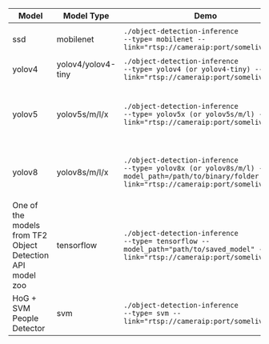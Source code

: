 
| Model                    | Model Type           | Demo                                                                                        | Notes                                                                                                                                                                                                                                     |
| ----------------------- | -------------------- | ------------------------------------------------------------------------------------------- | ----------------------------------------------------------------------------------------------------------------------------------------------------------------------------------------------------------------------------------------- |
| ssd                     | mobilenet            | `./object-detection-inference`<br/>`--type= mobilenet --link="rtsp://cameraip:port/somelivefeed"`  | Caffemodel and Prototxt for deploying (download inside models folder): [MobileNet-SSD](https://github.com/chuanqi305/MobileNet-SSD)                                                                                                      |
| yolov4                  | yolov4/yolov4-tiny   | `./object-detection-inference`<br/>`--type= yolov4 (or yolov4-tiny) --link="rtsp://cameraip:port/somelivefeed"` | Weights and .cfg files to download inside models folder from [yolov4](https://github.com/AlexeyAB/darknet/releases/tag/yolov4)                                                                                                            |
| yolov5                  | yolov5s/m/l/x        | `./object-detection-inference`<br/>`--type= yolov5x (or yolov5s/m/l) --link="rtsp://cameraip:port/somelivefeed"` | Weights to put inside models folder after exporting the pretrained .pt file in ONNX format using the script from [yolov5](https://github.com/ultralytics/yolov5/blob/master/export.py). It's assumed you call the binary with the same name as the model type (i.e., yolov5x.onnx) |
| yolov8                  | yolov8s/m/l/x        | `./object-detection-inference`<br/>`--type= yolov8x (or yolov8s/m/l) --model_path=/path/to/binary/folder --link="rtsp://cameraip:port/somelivefeed"` | Weights to put inside models folder after exporting the pretrained .pt file in ONNX format, [same way as yolov5](https://github.com/ultralytics/ultralytics/tree/main/examples/YOLOv8-CPP-Inference). It's assumed that you name the binary the same as the model type, for example, "yolov8x.onnx." |
| One of the models from TF2 Object Detection API model zoo | tensorflow | `./object-detection-inference`<br/>`--type= tensorflow --model_path="path/to/saved_model" --link="rtsp://cameraip:port/somelivefeed"` | Download from [model zoo](https://github.com/tensorflow/models/blob/master/research/object_detection/g3doc/tf2_detection_zoo.md) and set `model_path` to the `saved_model` folder where `saved_model.pb` is stored. Tested models: `ssd_resnet50_v1_fpn_640x640_coco17_tpu-8`, `ssd_mobilenet_v2_320x320_coco17_tpu-8`, `ssd_resnet101_v1_fpn_640x640_coco17_tpu-8` |
| HoG + SVM People Detector | svm                  | `./object-detection-inference`<br/>`--type= svm --link="rtsp://cameraip:port/somelivefeed"`     |                                                                                                                                                                                                                                           |
